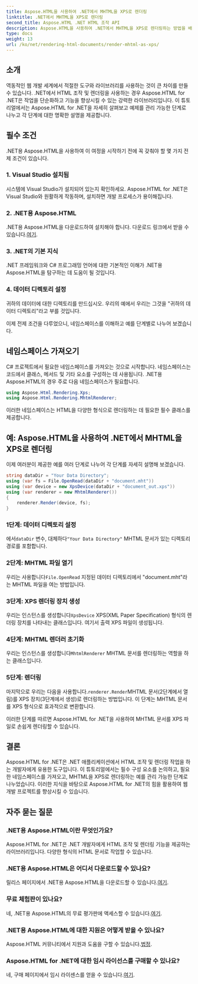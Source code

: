```yaml
---
title: Aspose.HTML을 사용하여 .NET에서 MHTML을 XPS로 렌더링
linktitle: .NET에서 MHTML을 XPS로 렌더링
second_title: Aspose.HTML .NET HTML 조작 API
description: Aspose.HTML을 사용하여 .NET에서 MHTML을 XPS로 렌더링하는 방법을 배우세요. HTML 조작 기술을 향상시키고 웹 개발 프로젝트를 활성화하세요!
type: docs
weight: 13
url: /ko/net/rendering-html-documents/render-mhtml-as-xps/
---
```

## 소개

역동적인 웹 개발 세계에서 적절한 도구와 라이브러리를 사용하는 것이 큰 차이를 만들 수 있습니다. .NET에서 HTML 조작 및 렌더링을 사용하는 경우 Aspose.HTML for .NET은 작업을 단순화하고 기능을 향상시킬 수 있는 강력한 라이브러리입니다. 이 튜토리얼에서는 Aspose.HTML for .NET을 자세히 살펴보고 예제를 관리 가능한 단계로 나누고 각 단계에 대한 명확한 설명을 제공합니다.

## 필수 조건

.NET용 Aspose.HTML을 사용하여 이 여정을 시작하기 전에 꼭 갖춰야 할 몇 가지 전제 조건이 있습니다.

### 1. Visual Studio 설치됨

시스템에 Visual Studio가 설치되어 있는지 확인하세요. Aspose.HTML for .NET은 Visual Studio와 원활하게 작동하며, 설치하면 개발 프로세스가 용이해집니다.

### 2. .NET용 Aspose.HTML

 .NET용 Aspose.HTML을 다운로드하여 설치해야 합니다. 다운로드 링크에서 받을 수 있습니다.[여기](https://releases.aspose.com/html/net/).

### 3. .NET의 기본 지식

.NET 프레임워크와 C# 프로그래밍 언어에 대한 기본적인 이해가 .NET용 Aspose.HTML을 탐구하는 데 도움이 될 것입니다.

### 4. 데이터 디렉토리 설정

귀하의 데이터에 대한 디렉토리를 만드십시오. 우리의 예에서 우리는 그것을 "귀하의 데이터 디렉토리"라고 부를 것입니다.

이제 전제 조건을 다루었으니, 네임스페이스를 이해하고 예를 단계별로 나누어 보겠습니다.

## 네임스페이스 가져오기

C# 프로젝트에서 필요한 네임스페이스를 가져오는 것으로 시작합니다. 네임스페이스는 코드에서 클래스, 메서드 및 기타 요소를 구성하는 데 사용됩니다. .NET용 Aspose.HTML의 경우 주로 다음 네임스페이스가 필요합니다.

```csharp
using Aspose.Html.Rendering.Xps;
using Aspose.Html.Rendering.MhtmlRenderer;
```

이러한 네임스페이스는 HTML을 다양한 형식으로 렌더링하는 데 필요한 필수 클래스를 제공합니다.

## 예: Aspose.HTML을 사용하여 .NET에서 MHTML을 XPS로 렌더링

이제 여러분이 제공한 예를 여러 단계로 나누어 각 단계를 자세히 설명해 보겠습니다.

```csharp
string dataDir = "Your Data Directory";
using (var fs = File.OpenRead(dataDir + "document.mht"))
using (var device = new XpsDevice(dataDir + "document_out.xps"))
using (var renderer = new MhtmlRenderer())
{
    renderer.Render(device, fs);
}
```

### 1단계: 데이터 디렉토리 설정

 에서`dataDir` 변수, 대체하다`"Your Data Directory"` MHTML 문서가 있는 디렉토리 경로를 포함합니다.

### 2단계: MHTML 파일 열기

 우리는 사용합니다`File.OpenRead` 지정된 데이터 디렉토리에서 "document.mht"라는 MHTML 파일을 여는 방법입니다.

### 3단계: XPS 렌더링 장치 생성

 우리는 인스턴스를 생성합니다`XpsDevice` XPS(XML Paper Specification) 형식의 렌더링 장치를 나타내는 클래스입니다. 여기서 출력 XPS 파일이 생성됩니다.

### 4단계: MHTML 렌더러 초기화

 우리는 인스턴스를 생성합니다`MhtmlRenderer` MHTML 문서를 렌더링하는 역할을 하는 클래스입니다.

### 5단계: 렌더링

 마지막으로 우리는 다음을 사용합니다.`renderer.Render`MHTML 문서(2단계에서 열림)를 XPS 장치(3단계에서 생성)로 렌더링하는 방법입니다. 이 단계는 MHTML 문서를 XPS 형식으로 효과적으로 변환합니다.

이러한 단계를 따르면 Aspose.HTML for .NET을 사용하여 MHTML 문서를 XPS 파일로 손쉽게 렌더링할 수 있습니다.

## 결론

Aspose.HTML for .NET은 .NET 애플리케이션에서 HTML 조작 및 렌더링 작업을 하는 개발자에게 유용한 도구입니다. 이 튜토리얼에서는 필수 구성 요소를 논의하고, 필요한 네임스페이스를 가져오고, MHTML을 XPS로 렌더링하는 예를 관리 가능한 단계로 나누었습니다. 이러한 지식을 바탕으로 Aspose.HTML for .NET의 힘을 활용하여 웹 개발 프로젝트를 향상시킬 수 있습니다.

## 자주 묻는 질문

### .NET용 Aspose.HTML이란 무엇인가요?
Aspose.HTML for .NET은 .NET 개발자에게 HTML 조작 및 렌더링 기능을 제공하는 라이브러리입니다. 다양한 형식의 HTML 문서로 작업할 수 있습니다.

### .NET용 Aspose.HTML은 어디서 다운로드할 수 있나요?
 릴리스 페이지에서 .NET용 Aspose.HTML을 다운로드할 수 있습니다.[여기](https://releases.aspose.com/html/net/).

### 무료 체험판이 있나요?
 네, .NET용 Aspose.HTML의 무료 평가판에 액세스할 수 있습니다.[여기](https://releases.aspose.com/).

### .NET용 Aspose.HTML에 대한 지원은 어떻게 받을 수 있나요?
Aspose.HTML 커뮤니티에서 지원과 도움을 구할 수 있습니다.[법정](https://forum.aspose.com/).

### Aspose.HTML for .NET에 대한 임시 라이선스를 구매할 수 있나요?
 네, 구매 페이지에서 임시 라이센스를 얻을 수 있습니다.[여기](https://purchase.aspose.com/temporary-license/).